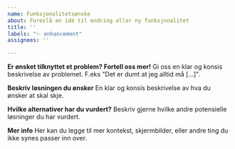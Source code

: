 ```yaml
---
name: Funksjonalitetsønske
about: Foreslå en idé til endring eller ny funksjonalitet
title: ''
labels: "✨ enhancement"
assignees: ''

---
```


**Er ønsket tilknyttet et problem? Fortell oss mer!**
Gi oss en klar og konsis beskrivelse av problemet. F.eks "Det er dumt at jeg alltid må [...]".

**Beskriv løsningen du ønsker**
En klar og konsis beskrivelse av hva du ønsker at skal skje.

**Hvilke alternativer har du vurdert?**
Beskriv gjerne hvilke andre potensielle løsninger du har vurdert.

**Mer info**
Her kan du legge til mer kontekst, skjermbilder, eller andre ting du ikke synes passer inn over.
